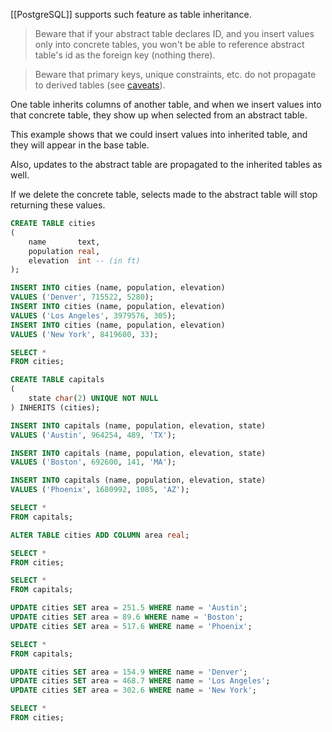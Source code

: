 [[PostgreSQL]] supports such feature as table inheritance.

> Beware that if your abstract table declares ID, and you insert values only into concrete tables, you won't be able to reference abstract table's id as the foreign key (nothing there).

> Beware that primary keys, unique constraints, etc. do not propagate to derived tables (see [caveats](https://www.postgresql.org/docs/current/ddl-inherit.html#DDL-INHERIT-CAVEATS)).

One table inherits columns of another table, and when we insert values into that concrete table, they show up when selected from an abstract table.

This example shows that we could insert values into inherited table, and they will appear in the base table.

Also, updates to the abstract table are propagated to the inherited tables as well.

If we delete the concrete table, selects made to the abstract table will stop returning these values.

```sql
CREATE TABLE cities
(
    name       text,
    population real,
    elevation  int -- (in ft)
);

INSERT INTO cities (name, population, elevation)
VALUES ('Denver', 715522, 5280);
INSERT INTO cities (name, population, elevation)
VALUES ('Los Angeles', 3979576, 305);
INSERT INTO cities (name, population, elevation)
VALUES ('New York', 8419600, 33);

SELECT *
FROM cities;

CREATE TABLE capitals
(
    state char(2) UNIQUE NOT NULL
) INHERITS (cities);

INSERT INTO capitals (name, population, elevation, state)
VALUES ('Austin', 964254, 489, 'TX');

INSERT INTO capitals (name, population, elevation, state)
VALUES ('Boston', 692600, 141, 'MA');

INSERT INTO capitals (name, population, elevation, state)
VALUES ('Phoenix', 1680992, 1085, 'AZ');

SELECT *
FROM capitals;

ALTER TABLE cities ADD COLUMN area real;

SELECT *
FROM cities;

SELECT *
FROM capitals;

UPDATE cities SET area = 251.5 WHERE name = 'Austin';
UPDATE cities SET area = 89.6 WHERE name = 'Boston';
UPDATE cities SET area = 517.6 WHERE name = 'Phoenix';

SELECT *
FROM capitals;

UPDATE cities SET area = 154.9 WHERE name = 'Denver';
UPDATE cities SET area = 468.7 WHERE name = 'Los Angeles';
UPDATE cities SET area = 302.6 WHERE name = 'New York';

SELECT *
FROM cities;
```